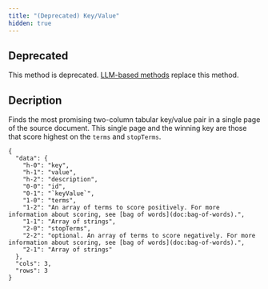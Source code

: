 ```yaml
---
title: "(Deprecated) Key/Value"
hidden: true
---
```

## Deprecated

This method is deprecated. [LLM-based methods](doc:instruct) replace this method.

## Decription

Finds the most promising two-column tabular key/value pair in a single page of the source document. This single page and the winning key are those that score highest on the `terms` and `stopTerms`.

```
{
  "data": {
    "h-0": "key",
    "h-1": "value",
    "h-2": "description",
    "0-0": "id",
    "0-1": "`keyValue`",
    "1-0": "terms",
    "1-2": "An array of terms to score positively. For more information about scoring, see [bag of words](doc:bag-of-words).",
    "1-1": "Array of strings",
    "2-0": "stopTerms",
    "2-2": "optional. An array of terms to score negatively. For more information about scoring, see [bag of words](doc:bag-of-words).",
    "2-1": "Array of strings"
  },
  "cols": 3,
  "rows": 3
}
```

